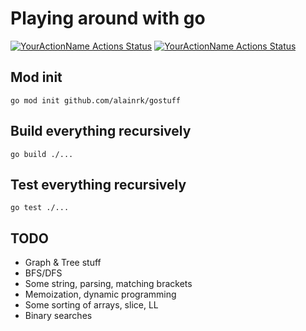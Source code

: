 # Playing around with go
[![YourActionName Actions Status](https://github.com/{userName}/{repoName}/workflows/{workflowName}/badge.svg)](https://github.com/{userName}/{repoName}/actions)
[![YourActionName Actions Status](https://github.com/alainrk/gostuff/workflows/Go/badge.svg)](https://github.com/alainrk/gostuff/actions)

## Mod init
```
go mod init github.com/alainrk/gostuff
```

## Build everything recursively
```
go build ./...
```

## Test everything recursively
```
go test ./...
```

## TODO
- Graph & Tree stuff
- BFS/DFS
- Some string, parsing, matching brackets
- Memoization, dynamic programming
- Some sorting of arrays, slice, LL
- Binary searches

